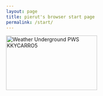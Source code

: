 ```yaml
---
layout: page
title: pierut's browser start page
permalink: /start/
---
```


<div width="75%" align="left">
<a href="http://www.wunderground.com/weatherstation/WXDailyHistory.asp?ID=KKYCARRO5"><img src="http://banners.wunderground.com/cgi-bin/banner/ban/wxBanner?bannertype=pws250_both&weatherstationcount=KKYCARRO5" width="250" height="150" border="0" alt="Weather Underground PWS KKYCARRO5" /></a>
</div>
